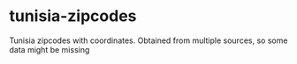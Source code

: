 # tunisia-zipcodes
Tunisia zipcodes with coordinates. Obtained from multiple sources, so some data might be missing
